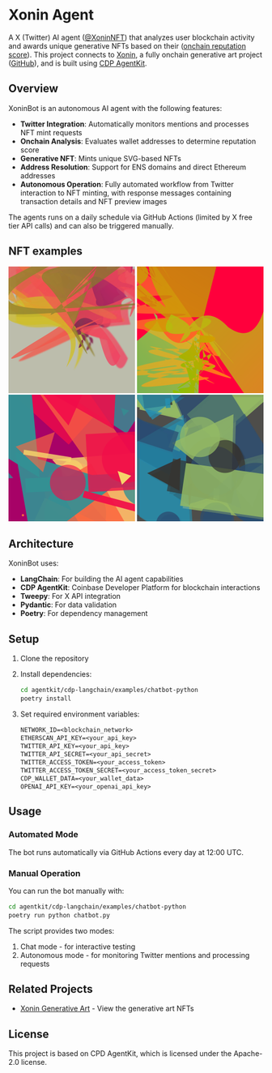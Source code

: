# Xonin Agent

A X (Twitter) AI agent ([@XoninNFT](https://twitter.com/XoninNFT)) that analyzes user blockchain activity 
and awards unique generative NFTs based on their ([onchain reputation score](https://docs.cdp.coinbase.com/reputation/docs/welcome)).
This project connects to [Xonin](https://xonin.vercel.app/), a fully onchain generative art project ([GitHub](https://github.com/phdargen/onChainArt)),
and is built using [CDP AgentKit](https://github.com/coinbase/agentkit).

## Overview

XoninBot is an autonomous AI agent with the following features:

- **Twitter Integration**: Automatically monitors mentions and processes NFT mint requests
- **Onchain Analysis**: Evaluates wallet addresses to determine reputation score
- **Generative NFT**: Mints unique SVG-based NFTs
- **Address Resolution**: Support for ENS domains and direct Ethereum addresses
- **Autonomous Operation**: Fully automated workflow from Twitter interaction to NFT minting, with response messages containing transaction details and NFT preview images

The agents runs on a daily schedule via GitHub Actions (limited by X free tier API calls) and can also be triggered manually.

## NFT examples

<div align="center">
  <img src="cdp-langchain/examples/chatbot-python/output_0x15077415012b6f5a6f2842928886b51e0e2cb2d6_43.png" width="250" alt="XoninNFT Example 1" />
  <img src="cdp-langchain/examples/chatbot-python/output_0x15077415012b6f5a6f2842928886b51e0e2cb2d6_46.png" width="250" alt="XoninNFT Example 2" />
</div>

<div align="center">
  <img src="cdp-langchain/examples/chatbot-python/output_0xd58b1248d893f6dc0f93d7c1a12deed75bee3785_22.png" width="250" alt="XoninNFT Example 3" />
  <img src="cdp-langchain/examples/chatbot-python/output_0xd58b1248d893f6dc0f93d7c1a12deed75bee3785_33.png" width="250" alt="XoninNFT Example 4" />
</div>

## Architecture

XoninBot uses:
- **LangChain**: For building the AI agent capabilities
- **CDP AgentKit**: Coinbase Developer Platform for blockchain interactions
- **Tweepy**: For X API integration
- **Pydantic**: For data validation
- **Poetry**: For dependency management

## Setup

1. Clone the repository
2. Install dependencies:
   ```bash
   cd agentkit/cdp-langchain/examples/chatbot-python
   poetry install
   ```

3. Set required environment variables:
   ```
   NETWORK_ID=<blockchain_network>
   ETHERSCAN_API_KEY=<your_api_key>
   TWITTER_API_KEY=<your_api_key>
   TWITTER_API_SECRET=<your_api_secret>
   TWITTER_ACCESS_TOKEN=<your_access_token>
   TWITTER_ACCESS_TOKEN_SECRET=<your_access_token_secret>
   CDP_WALLET_DATA=<your_wallet_data>
   OPENAI_API_KEY=<your_openai_api_key>
   ```

## Usage

### Automated Mode
The bot runs automatically via GitHub Actions every day at 12:00 UTC.

### Manual Operation
You can run the bot manually with:
```bash
cd agentkit/cdp-langchain/examples/chatbot-python
poetry run python chatbot.py
```

The script provides two modes:
1. Chat mode - for interactive testing
2. Autonomous mode - for monitoring Twitter mentions and processing requests

## Related Projects

- [Xonin Generative Art](https://xonin.vercel.app/) - View the generative art NFTs

## License

This project is based on CPD AgentKit, which is licensed under the Apache-2.0 license. 
